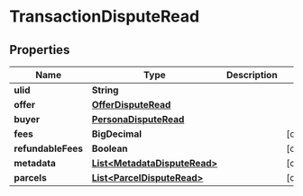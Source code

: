 

# TransactionDisputeRead



## Properties

| Name | Type | Description | Notes |
|------------ | ------------- | ------------- | -------------|
|**ulid** | **String** |  |  |
|**offer** | [**OfferDisputeRead**](OfferDisputeRead.md) |  |  |
|**buyer** | [**PersonaDisputeRead**](PersonaDisputeRead.md) |  |  |
|**fees** | **BigDecimal** |  |  [optional] |
|**refundableFees** | **Boolean** |  |  [optional] |
|**metadata** | [**List&lt;MetadataDisputeRead&gt;**](MetadataDisputeRead.md) |  |  [optional] |
|**parcels** | [**List&lt;ParcelDisputeRead&gt;**](ParcelDisputeRead.md) |  |  [optional] |




